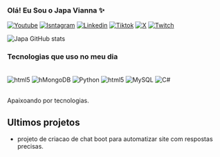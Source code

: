 ### Olá! Eu Sou o Japa Vianna ✨

[![Youtube](https://img.shields.io/badge/YouTube-FF0000?style=for-the-badge&logo=youtube&logoColor=white)](https://youtube.com/channel/UCIHuv4LvVZQuoBV7MvBbi4A)
[![Isntagram](https://img.shields.io/badge/Instagram-E4405F?style=for-the-badge&logo=instagram&logoColor=white)](https://instragram.com/japaviannasi)
[![Linkedin](https://img.shields.io/badge/LinkedIn-0077B5?style=for-the-badge&logo=linkedin&logoColor=white)](https://www.linkedin.com/in/aguinaldo-de-santana/)
[![Tiktok](https://img.shields.io/badge/TikTok-000000?style=for-the-badge&logo=tiktok&logoColor=white)](https://tiktok.com/@japa.vianna{:target="_blank"})
[![X](https://img.shields.io/badge/Twitter-1DA1F2?style=for-the-badge&logo=twitter&logoColor=white)]()
[![Twitch](https://img.shields.io/badge/Twitch-9146FF?style=for-the-badge&logo=twitch&logoColor=white)](https://www.twitch.tv/japavianna)

![Japa GitHub stats](https://github-readme-stats.vercel.app/api?username=9891Hubtina&show_icons=true&theme=dracula)

### Tecnologias que uso no meu dia

<div style="displey: inline_block"><br>
<img align="center" alt= "html5" src="https://img.shields.io/badge/Windows-0078D6?style=for-the-badge&logo=windows&logoColor=white"/>
<img align="center" alt= "hMongoDB" src="https://img.shields.io/badge/MongoDB-4EA94B?style=for-the-badge&logo=mongodb&logoColor=white"/>
<img align="center" alt= "Python" src="https://img.shields.io/badge/Python-14354C?style=for-the-badge&logo=python&logoColor=white"/>

<img align="center" alt= "html5" src="https://img.shields.io/badge/HTML5-E34F26?style=for-the-badge&logo=html5&logoColor=white"/>
<img align="center" alt= "MySQL" src="https://img.shields.io/badge/MySQL-00000F?style=for-the-badge&logo=mysql&logoColor=white"/>
<img align="center" alt= "C#" src="https://img.shields.io/badge/C%23-239120?style=for-the-badge&logo=c-sharp&logoColor=white"/>
</div><br>

Apaixoando por tecnologias.

## Ultimos projetos

- projeto de criacao de chat boot para automatizar site com respostas precisas. 
